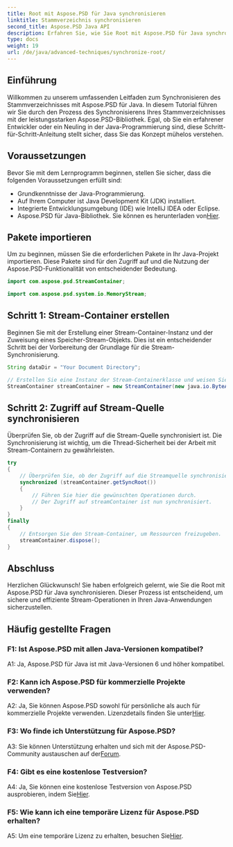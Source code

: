 ```yaml
---
title: Root mit Aspose.PSD für Java synchronisieren
linktitle: Stammverzeichnis synchronisieren
second_title: Aspose.PSD Java API
description: Erfahren Sie, wie Sie Root mit Aspose.PSD für Java synchronisieren. Folgen Sie unserer Schritt-für-Schritt-Anleitung für effiziente Java-Stream-Operationen.
type: docs
weight: 19
url: /de/java/advanced-techniques/synchronize-root/
---
```

## Einführung

Willkommen zu unserem umfassenden Leitfaden zum Synchronisieren des Stammverzeichnisses mit Aspose.PSD für Java. In diesem Tutorial führen wir Sie durch den Prozess des Synchronisierens Ihres Stammverzeichnisses mit der leistungsstarken Aspose.PSD-Bibliothek. Egal, ob Sie ein erfahrener Entwickler oder ein Neuling in der Java-Programmierung sind, diese Schritt-für-Schritt-Anleitung stellt sicher, dass Sie das Konzept mühelos verstehen.

## Voraussetzungen

Bevor Sie mit dem Lernprogramm beginnen, stellen Sie sicher, dass die folgenden Voraussetzungen erfüllt sind:

- Grundkenntnisse der Java-Programmierung.
- Auf Ihrem Computer ist Java Development Kit (JDK) installiert.
- Integrierte Entwicklungsumgebung (IDE) wie IntelliJ IDEA oder Eclipse.
-  Aspose.PSD für Java-Bibliothek. Sie können es herunterladen von[Hier](https://releases.aspose.com/psd/java/).

## Pakete importieren

Um zu beginnen, müssen Sie die erforderlichen Pakete in Ihr Java-Projekt importieren. Diese Pakete sind für den Zugriff auf und die Nutzung der Aspose.PSD-Funktionalität von entscheidender Bedeutung.

```java
import com.aspose.psd.StreamContainer;

import com.aspose.psd.system.io.MemoryStream;
```

## Schritt 1: Stream-Container erstellen

Beginnen Sie mit der Erstellung einer Stream-Container-Instanz und der Zuweisung eines Speicher-Stream-Objekts. Dies ist ein entscheidender Schritt bei der Vorbereitung der Grundlage für die Stream-Synchronisierung.

```java
String dataDir = "Your Document Directory";

// Erstellen Sie eine Instanz der Stream-Containerklasse und weisen Sie ein Speicherstreamobjekt zu.
StreamContainer streamContainer = new StreamContainer(new java.io.ByteArrayInputStream(new byte[0]));
```

## Schritt 2: Zugriff auf Stream-Quelle synchronisieren

Überprüfen Sie, ob der Zugriff auf die Stream-Quelle synchronisiert ist. Die Synchronisierung ist wichtig, um die Thread-Sicherheit bei der Arbeit mit Stream-Containern zu gewährleisten.

```java
try
{
    // Überprüfen Sie, ob der Zugriff auf die Streamquelle synchronisiert ist.
    synchronized (streamContainer.getSyncRoot())
    {
        // Führen Sie hier die gewünschten Operationen durch.
        // Der Zugriff auf streamContainer ist nun synchronisiert.
    }
}
finally
{
    // Entsorgen Sie den Stream-Container, um Ressourcen freizugeben.
    streamContainer.dispose();
}
```

## Abschluss

Herzlichen Glückwunsch! Sie haben erfolgreich gelernt, wie Sie die Root mit Aspose.PSD für Java synchronisieren. Dieser Prozess ist entscheidend, um sichere und effiziente Stream-Operationen in Ihren Java-Anwendungen sicherzustellen.

## Häufig gestellte Fragen

### F1: Ist Aspose.PSD mit allen Java-Versionen kompatibel?

A1: Ja, Aspose.PSD für Java ist mit Java-Versionen 6 und höher kompatibel.

### F2: Kann ich Aspose.PSD für kommerzielle Projekte verwenden?

A2: Ja, Sie können Aspose.PSD sowohl für persönliche als auch für kommerzielle Projekte verwenden. Lizenzdetails finden Sie unter[Hier](https://purchase.aspose.com/buy).

### F3: Wo finde ich Unterstützung für Aspose.PSD?

 A3: Sie können Unterstützung erhalten und sich mit der Aspose.PSD-Community austauschen auf der[Forum](https://forum.aspose.com/c/psd/34).

### F4: Gibt es eine kostenlose Testversion?

 A4: Ja, Sie können eine kostenlose Testversion von Aspose.PSD ausprobieren, indem Sie[Hier](https://releases.aspose.com/).

### F5: Wie kann ich eine temporäre Lizenz für Aspose.PSD erhalten?

 A5: Um eine temporäre Lizenz zu erhalten, besuchen Sie[Hier](https://purchase.aspose.com/temporary-license/).